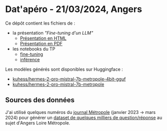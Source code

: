 # Dat'apéro - 21/03/2024, Angers

Ce dépôt contient les fichiers de :
- la présentation _"Fine-tuning d'un LLM"_
    - [Présentation en HTML](./presentation/index.html)
    - [Présentation en PDF](./presentation/dist/presentation.pdf)
- les notebooks du TP
    - [fine-tuning](./notebooks/finetuning_metropole.ipynb)
    - [inférence](./notebooks/inference_metropole.ipynb)

Les modèles générés sont disponibles sur Huggingface :
- [kuhess/hermes-2-pro-mistral-7b-metropole-4bit-gguf](https://huggingface.co/kuhess/hermes-2-pro-mistral-7b-metropole-4bit-gguf)
- [kuhess/hermes-2-pro-mistral-7b-metropole](https://huggingface.co/kuhess/hermes-2-pro-mistral-7b-metropole)

## Sources des données

J'ai utilisé quelques numéros du [journal Métropole](https://www.angersloiremetropole.fr/medias/journal-metropole/index.html) (janvier 2023 -> mars 2024) pour générer un [dataset de quelques milliers de question/réponse](https://github.com/kuhess/datapero-finetuning-llm/blob/main/notebooks/data/metropole.jsonl) au sujet d'Angers Loire Métropole.
